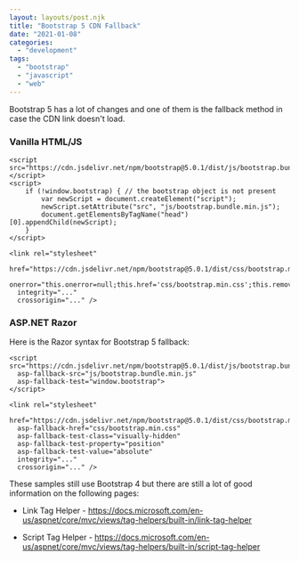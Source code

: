 ```yaml
---
layout: layouts/post.njk
title: "Bootstrap 5 CDN Fallback"
date: "2021-01-08"
categories: 
  - "development"
tags: 
  - "bootstrap"
  - "javascript"
  - "web"
---
```


Bootstrap 5 has a lot of changes and one of them is the fallback method in case the CDN link doesn't load. 

<h3>Vanilla HTML/JS</h3>

``` markup
<script src="https://cdn.jsdelivr.net/npm/bootstrap@5.0.1/dist/js/bootstrap.bundle.min.js"></script>
<script>
    if (!window.bootstrap) { // the bootstrap object is not present
        var newScript = document.createElement("script");
        newScript.setAttribute("src", "js/bootstrap.bundle.min.js");
        document.getElementsByTagName("head")[0].appendChild(newScript);
    }
</script>

<link rel="stylesheet"
  href="https://cdn.jsdelivr.net/npm/bootstrap@5.0.1/dist/css/bootstrap.min.css" 
  onerror="this.onerror=null;this.href='css/bootstrap.min.css';this.removeAttribute('integrity');this.removeAttribute('crossorigin');"
  integrity="..." 
  crossorigin="..." />
```

<h3>ASP.NET Razor</h3>

Here is the Razor syntax for Bootstrap 5 fallback:

``` markup
<script src="https://cdn.jsdelivr.net/npm/bootstrap@5.0.1/dist/js/bootstrap.bundle.min.js"
  asp-fallback-src="js/bootstrap.bundle.min.js"
  asp-fallback-test="window.bootstrap">
</script>

<link rel="stylesheet"
  href="https://cdn.jsdelivr.net/npm/bootstrap@5.0.1/dist/css/bootstrap.min.css"
  asp-fallback-href="css/bootstrap.min.css"
  asp-fallback-test-class="visually-hidden" 
  asp-fallback-test-property="position" 
  asp-fallback-test-value="absolute"
  integrity="..." 
  crossorigin="..." />
```

These samples still use Bootstrap 4 but there are still a lot of good information on the following pages:

- Link Tag Helper - 
<a href="https://docs.microsoft.com/en-us/aspnet/core/mvc/views/tag-helpers/built-in/link-tag-helper" target="_blank">https://docs.microsoft.com/en-us/aspnet/core/mvc/views/tag-helpers/built-in/link-tag-helper</a>

- Script Tag Helper - <a href="https://docs.microsoft.com/en-us/aspnet/core/mvc/views/tag-helpers/built-in/script-tag-helper" target="_blank">https://docs.microsoft.com/en-us/aspnet/core/mvc/views/tag-helpers/built-in/script-tag-helper</a>
